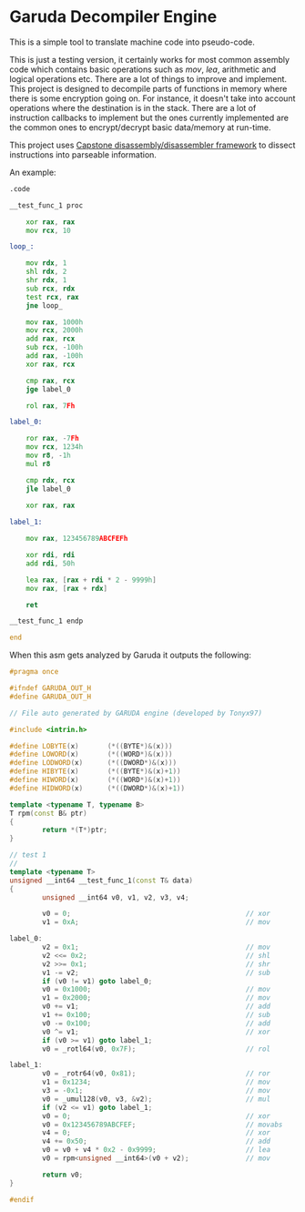 # Garuda Decompiler Engine
 
This is a simple tool to translate machine code into pseudo-code.

This is just a testing version, it certainly works for most common assembly code which contains basic operations such as *mov*, *lea*, arithmetic and logical operations etc. There are a lot of things to improve and implement. This project is designed to decompile parts of functions in memory where there is some encryption going on. For instance, it doesn't take into account operations where the destination is in the stack. There are a lot of instruction callbacks to implement but the ones currently implemented are the common ones to encrypt/decrypt basic data/memory at run-time.

This project uses [Capstone disassembly/disassembler framework](https://github.com/aquynh/capstone) to dissect instructions into parseable information.

An example:

```asm
.code

__test_func_1 proc

	xor rax, rax
	mov rcx, 10

loop_:

	mov rdx, 1
	shl rdx, 2
	shr rdx, 1
	sub rcx, rdx
	test rcx, rax
	jne loop_

	mov rax, 1000h
	mov rcx, 2000h
	add rax, rcx
	sub rcx, -100h
	add rax, -100h
	xor rax, rcx

	cmp rax, rcx
	jge label_0

	rol rax, 7Fh

label_0:

	ror rax, -7Fh
	mov rcx, 1234h
	mov r8, -1h
	mul r8

	cmp rdx, rcx
	jle label_0

	xor rax, rax
	
label_1:

	mov rax, 123456789ABCFEFh

	xor rdi, rdi
	add rdi, 50h

	lea rax, [rax + rdi * 2 - 9999h]
	mov rax, [rax + rdx]

	ret

__test_func_1 endp

end
```

When this asm gets analyzed by Garuda it outputs the following:

```c++
#pragma once

#ifndef GARUDA_OUT_H
#define GARUDA_OUT_H

// File auto generated by GARUDA engine (developed by Tonyx97)

#include <intrin.h>

#define LOBYTE(x)       (*((BYTE*)&(x)))
#define LOWORD(x)       (*((WORD*)&(x)))
#define LODWORD(x)      (*((DWORD*)&(x)))
#define HIBYTE(x)       (*((BYTE*)&(x)+1))
#define HIWORD(x)       (*((WORD*)&(x)+1))
#define HIDWORD(x)      (*((DWORD*)&(x)+1))

template <typename T, typename B>
T rpm(const B& ptr)
{
        return *(T*)ptr;
}

// test 1
//
template <typename T>
unsigned __int64 __test_func_1(const T& data)
{
        unsigned __int64 v0, v1, v2, v3, v4;

        v0 = 0;                                           // xor        rax, rax
        v1 = 0xA;                                         // mov        rcx, 0xa

label_0:
        v2 = 0x1;                                         // mov        rdx, 1
        v2 <<= 0x2;                                       // shl        rdx, 2
        v2 >>= 0x1;                                       // shr        rdx, 1
        v1 -= v2;                                         // sub        rcx, rdx
        if (v0 != v1) goto label_0;
        v0 = 0x1000;                                      // mov        rax, 0x1000
        v1 = 0x2000;                                      // mov        rcx, 0x2000
        v0 += v1;                                         // add        rax, rcx
        v1 += 0x100;                                      // sub        rcx, -0x100
        v0 -= 0x100;                                      // add        rax, -0x100
        v0 ^= v1;                                         // xor        rax, rcx
        if (v0 >= v1) goto label_1;
        v0 = _rotl64(v0, 0x7F);                           // rol        rax, 0x7f

label_1:
        v0 = _rotr64(v0, 0x81);                           // ror        rax, 0x81
        v1 = 0x1234;                                      // mov        rcx, 0x1234
        v3 = -0x1;                                        // mov        r8, -1
        v0 = _umul128(v0, v3, &v2);                       // mul        r8
        if (v2 <= v1) goto label_1;
        v0 = 0;                                           // xor        rax, rax
        v0 = 0x123456789ABCFEF;                           // movabs     rax, 0x123456789abcfef
        v4 = 0;                                           // xor        rdi, rdi
        v4 += 0x50;                                       // add        rdi, 0x50
        v0 = v0 + v4 * 0x2 - 0x9999;                      // lea        rax, [rax + rdi*2 - 0x9999]
        v0 = rpm<unsigned __int64>(v0 + v2);              // mov        rax, qword ptr [rax + rdx]

        return v0;
}

#endif
```
